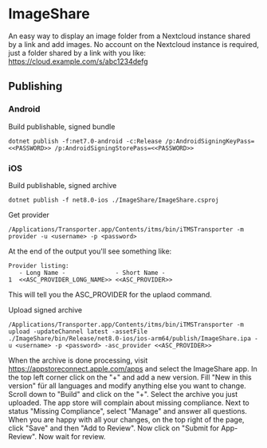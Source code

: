 # ImageShare

An easy way to display an image folder from a Nextcloud instance shared by a link and add images.
No account on the Nextcloud instance is required, just a folder shared by a link with you like:
https://cloud.example.com/s/abc1234defg

## Publishing

### Android
Build publishable, signed bundle
```
dotnet publish -f:net7.0-android -c:Release /p:AndroidSigningKeyPass=<<PASSWORD>> /p:AndroidSigningStorePass=<<PASSWORD>>
```

### iOS
Build publishable, signed archive
```
dotnet publish -f net8.0-ios ./ImageShare/ImageShare.csproj
```

Get provider
```
/Applications/Transporter.app/Contents/itms/bin/iTMSTransporter -m provider -u <username> -p <password>
```
At the end of the output you'll see something like:
```
Provider listing:
   - Long Name -              - Short Name -
1  <<ASC_PROVIDER_LONG_NAME>> <<ASC_PROVIDER>>
```
This will tell you the ASC_PROVIDER for the uplaod command.

Upload signed archive
```
/Applications/Transporter.app/Contents/itms/bin/iTMSTransporter -m upload -updateChannel latest -assetFile ./ImageShare/bin/Release/net8.0-ios/ios-arm64/publish/ImageShare.ipa -u <username> -p <password> -asc_provider <<ASC_PROVIDER>>
```

When the archive is done processing, visit https://appstoreconnect.apple.com/apps and select the ImageShare app. In the top left corner click on the "+" and add a new version. Fill "New in this version" für all languages and modify anything else you want to change. Scroll down to "Build" and click on the "+". Select the archive you just uploaded. The app store will complain about missing compliance. Next to status "Missing Compliance", select "Manage" and answer all questions.
When you are happy with all your changes, on the top right of the page, click "Save" and then "Add to Review". Now click on "Submit for App-Review".
Now wait for review.
